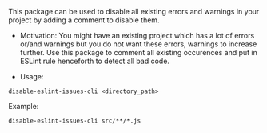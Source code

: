 This package can be used to disable all existing errors and warnings in your project by adding a comment to disable them.

- Motivation:
  You might have an existing project which has a lot of errors or/and warnings but you do not want these errors, warnings to increase further. Use this package to comment all existing occurences and put in ESLint rule henceforth to detect all bad code.

- Usage:

```
disable-eslint-issues-cli <directory_path>
```

Example:

```
disable-eslint-issues-cli src/**/*.js
```
